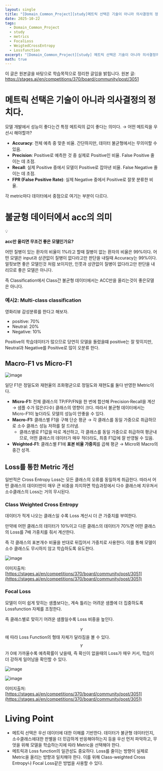 ```yaml
---
layout: single
title: "[Domain_Common_Project][study]메트릭 선택은 기술이 아니라 의사결정의 정치다."
date: 2025-10-22
tags:
  - Domain_Common_Project
  - study
  - metrics
  - FocalLoss
  - WeigtedCrossEntropy
  - Lossfunction
excerpt: "[Domain_Common_Project][study] 메트릭 선택은 기술이 아니라 의사결정의 정치다."
math: true
---
```


이 글은 원본글을 바탕으로 학습목적으로 정리한 글임을 밝힙니다.
원본 글: https://stages.ai/en/competitions/370/board/community/post/3051

# 메트릭 선택은 기술이 아니라 의사결정의 정치다.

모델 개발에서 성능이 좋다는건 특정 메트릭의 값이 좋다는 의미다. → 어떤 메트릭을 우선시 해야할까?

- **Accuracy**: 전체 예측 중 맞춘 비율. 간단하지만, 데이터 불균형에서는 무의미할 수 있음.
- **Precision**: Positive로 예측한 것 중 실제로 Positive인 비율. False Positive 줄이는 데 초점.
- **Recall**: 실제 Positive 중에서 모델이 Positive로 잡아낸 비율. False Negative 줄이는 데 초점.
- **FPR (False Positive Rate)**: 실제 Negative 중에서 Positive로 잘못 분류한 비율.

각 metric마다 데이터에서 중점으로 여기는 부분이 다르다.

 

# 불균형 데이터에서 acc의 의미

<aside>
💡

**acc만 올리면 무조건 좋은 모델인가요?**

</aside>


어떤 질병이 있는 환자의 비율이 1%라고 할때 질병이 없는 환자의 비율은 99%이다. 어떤 모델은 input과 상관없이 질병이 없다라고만 판단을 내릴때 Accuracy는 99%이다. 얼핏보면 좋은 모델인것 처럼 보이지만, 인풋과 상관없이 질병이 없다라고만 판단을 내리므로 좋은 모델은 아니다.

즉 Classification에서 Class간 불균형 데이터에서는 ACC만을 올리는것이 좋은모델은 아니다.

### 예시2: Multi-class classification

영화리뷰 감성분류를 한다고 해보자.

- positive: 70%
- Neutral: 20%
- Negative: 10%

Positive의 학습데이터가 많으므로 당연히 모델을 돌렸을떄 positive는 잘 맞히지만, Neutral과 Negative를 Positive로 많이 오분류 한다.

## Macro-F1 vs Micro-F1

![image](/assets/images/2025-10-22-22-42-00.png)

일단 F1은 정밀도와 재현율의 조화평균으로 정밀도와 재현도룰 둘다 반영한 Metric이다.

- **Micro-F1:** 전체 클래스의 TP/FP/FN을 한 번에 합산해 Precision·Recall을 계산 → 샘플 수가 많은(다수) 클래스의 영향이 크다. 따라서 불균형 데이터에서는 Micro-F1이 높더라도 모델의 성능이 안좋을 수 있다.
- **Macro-F1:** 클래스별 F1을 구해 단순 평균 → 각 클래스를 동일 가중으로 취급하므로 소수 클래스 성능 저하를 잘 드러냄.
    - 클래스별로 F1값을 따로 계산하고, 각 클래스를 동일 가중으로 취급하여 평균내므로, 어떤 클래스의 데이터가 매우 적더라도, 최종 F1값에 잘 반영될 수 있음.
- **Weighted-F1**: 클래스별 F1에 **표본 비율 가중치**를 곱해 평균 → Micro와 Macro의 중간 성격.

## Loss를 통한 Metric 개선

일반적은 Cross Entropy Loss는 모든 클래스의 오류를 동일하게 취급한다. 따라서 어떤 클래스의 데이터만이 매우 큰 비중을 차지하면 학습과정에서 다수 클래스에 치우쳐서 소수클래스의 Loss는 거의 무시된다.

### Class Weighted Cross Entropy

데이터가 적게 나오는 클래스일 수록 Loss 계산시 더 큰 가중치를 부여한다.

만약에 어떤 클래스의 데이터가 10%이고 다른 클래스의 데이터가 70%면 어떤 클래스의 Loss를 7배 가중치를 줘서 계산한다.

즉 각 클래스의 표본개수 비율을 반대로 뒤집어서 가중치로 사용한다. 이를 통해 모델이 소수 클래스도 무시하지 않고 학습하도록 유도한다.

![image](/assets/images/2025-10-22-22-42-09.png)

이미지출처: [https://stages.ai/en/competitions/370/board/community/post/3051](https://stages.ai/en/competitions/370/board/community/post/3051)

### Focal Loss

모델이 이미 쉽게 맞히는 샘플보다는, 계속 틀리는 어려운 샘플에 더 집중하도록 Lossfunction 자체를 조정한다.

즉 클래스별로 맞히기 어려운 샘플일수록 Loss 비중을 높인다.

$$\gamma$$에 따라 Loss Function의 형태 자체가 달라짐을 볼 수 있다.  $$\gamma$$가 0에 가까울수록 예측확률이 낮을때, 즉 확신이 없을때의 Loss가 매우 커서, 학습이 더 강하게 일어남을 확인할 수 있다.

![image](/assets/images/2025-10-22-22-42-16.png)

![image](/assets/images/2025-10-22-22-42-23.png)

이미지출처: [https://stages.ai/en/competitions/370/board/community/post/3051](https://stages.ai/en/competitions/370/board/community/post/3051)

# Living Point

- 메트릭 선택은 우선 데이터에 대한 이해를 기반한다. 데이터가 불균형 데이터인지, 소수클래스에대한 판별을 더 민감하게 반응해야하는지 등을 우선 먼저 파악하고, 무엇을 위해 모델을 학습하는지에 따라 Metric을 선택해야 한다.
- 메트릭과 Loss function의 일관성도 중요하다. Loss를 줄이는 방향이 실제로 Metric을 올리는 방향과 일치해야 한다. 이를 위해 Class-weighted Cross Entropy나 Focal Loss같은 방법을 사용할 수 있다.